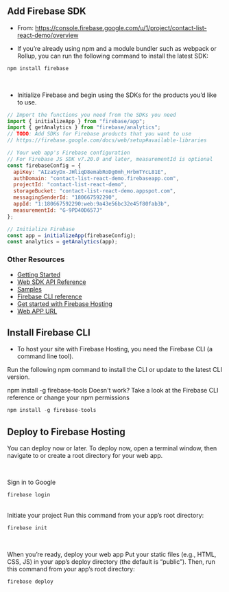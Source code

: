 
## Add Firebase SDK

- From:  https://console.firebase.google.com/u/1/project/contact-list-react-demo/overview

- If you’re already using npm and a module bundler such as webpack or Rollup, you can run the following command to install the latest SDK:
```javascript
npm install firebase
```

<br>

- Initialize Firebase and begin using the SDKs for the products you’d like to use.

```javascript
// Import the functions you need from the SDKs you need
import { initializeApp } from "firebase/app";
import { getAnalytics } from "firebase/analytics";
// TODO: Add SDKs for Firebase products that you want to use
// https://firebase.google.com/docs/web/setup#available-libraries

// Your web app's Firebase configuration
// For Firebase JS SDK v7.20.0 and later, measurementId is optional
const firebaseConfig = {
  apiKey: "AIzaSyDx-JHliqD8emabRoDg0mh_HrbmTYcL81E",
  authDomain: "contact-list-react-demo.firebaseapp.com",
  projectId: "contact-list-react-demo",
  storageBucket: "contact-list-react-demo.appspot.com",
  messagingSenderId: "180667592290",
  appId: "1:180667592290:web:9a43e56bc32e45f80fab3b",
  measurementId: "G-9PD40D657J"
};

// Initialize Firebase
const app = initializeApp(firebaseConfig);
const analytics = getAnalytics(app);
```

### Other Resources
- [Getting Started](https://firebase.google.com/docs/web/setup?authuser=1)
- [Web SDK API Reference](https://firebase.google.com/docs/reference/js/?authuser=1)
- [Samples](https://firebase.google.com/docs/samples/?authuser=1)
- [Firebase CLI reference](https://firebase.google.com/docs/cli/?authuser=1) 
- [Get started with Firebase Hosting](https://firebase.google.com/docs/hosting/quickstart?authuser=1)
- [Web APP URL](https://contact-list-react-demo.web.app/)


## Install Firebase CLI

- To host your site with Firebase Hosting, you need the Firebase CLI (a command line tool).

Run the following npm command to install the CLI or update to the latest CLI version.

npm install -g firebase-tools
Doesn't work? Take a look at the Firebase CLI reference or change your npm permissions
```javascript
npm install -g firebase-tools
```

## Deploy to Firebase Hosting

You can deploy now or later. To deploy now, open a terminal window, then navigate to or create a root directory for your web app.

<br>

Sign in to Google
```javascript
firebase login
```

<br>
Initiate your project
Run this command from your app’s root directory:

```javascript
firebase init
```
<br>

When you’re ready, deploy your web app
Put your static files (e.g., HTML, CSS, JS) in your app’s deploy directory (the default is “public”). Then, run this command from your app’s root directory:
```javascript
firebase deploy
```

